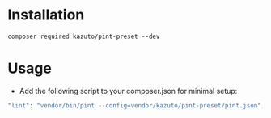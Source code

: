 # Installation
`composer required kazuto/pint-preset --dev`

# Usage
- Add the following script to your composer.json for minimal setup:
```php
"lint": "vendor/bin/pint --config=vendor/kazuto/pint-preset/pint.json",
```
